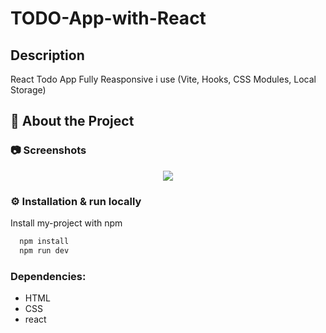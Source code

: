 # TODO-App-with-React


## Description
React Todo App Fully Reasponsive i use  (Vite, Hooks, CSS Modules, Local Storage)

<!-- About the Project -->
## :star2: About the Project


<!-- Screenshots -->
### :camera: Screenshots

<div align="center"> 
  <img src="https://i.imgur.com/KXXZ1po.png" />
</div>

<!-- Installation -->
### :gear: Installation & run locally 

Install my-project with npm

```bash
  npm install
  npm run dev
```
### Dependencies:

* HTML
* CSS
* react





